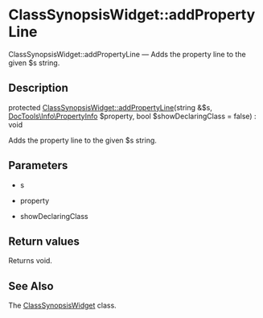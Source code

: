 ClassSynopsisWidget::addPropertyLine
================

ClassSynopsisWidget::addPropertyLine — Adds the property line to the given $s string.

Description
---------------


protected [ClassSynopsisWidget::addPropertyLine](https://github.com/lingtalfi/DocTools/blob/master/doc/api/DocTools/Widget/ClassSynopsis/ClassSynopsisWidget/addPropertyLine.md)(string &$s, [DocTools\Info\PropertyInfo](https://github.com/lingtalfi/DocTools/blob/master/doc/api/DocTools/Info/PropertyInfo.md) $property, bool $showDeclaringClass = false) : void




Adds the property line to the given $s string.




Parameters
--------------


- s

    

- property

    

- showDeclaringClass

    


Return values
----------------

Returns void.









See Also
-----------

The [ClassSynopsisWidget](https://github.com/lingtalfi/DocTools/blob/master/doc/api/DocTools/Widget/ClassSynopsis/ClassSynopsisWidget.md) class.
